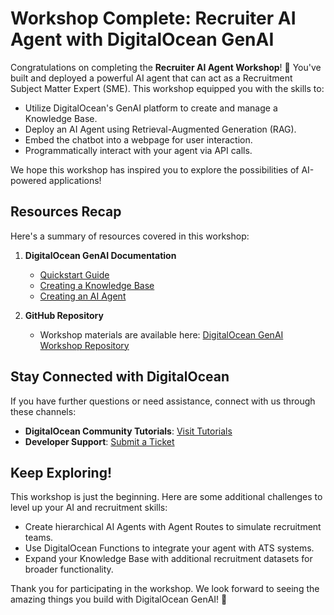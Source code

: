# Workshop Complete: Recruiter AI Agent with DigitalOcean GenAI

Congratulations on completing the **Recruiter AI Agent Workshop**! 🎉 You've built and deployed a powerful AI agent that can act as a Recruitment Subject Matter Expert (SME). This workshop equipped you with the skills to:

- Utilize DigitalOcean's GenAI platform to create and manage a Knowledge Base.
- Deploy an AI Agent using Retrieval-Augmented Generation (RAG).
- Embed the chatbot into a webpage for user interaction.
- Programmatically interact with your agent via API calls.

We hope this workshop has inspired you to explore the possibilities of AI-powered applications!

## Resources Recap

Here's a summary of resources covered in this workshop:

1. **DigitalOcean GenAI Documentation**

   - [Quickstart Guide](https://docs.digitalocean.com/products/genai-platform/getting-started/quickstart/)
   - [Creating a Knowledge Base](https://docs.digitalocean.com/products/genai-platform/how-to/manage-kb/create/)
   - [Creating an AI Agent](https://docs.digitalocean.com/products/genai-platform/how-to/manage-ai-agent/create-agent/)

2. **GitHub Repository**

   - Workshop materials are available here: [DigitalOcean GenAI Workshop Repository](https://github.com/do-community/genai-agent-workshop)

## Stay Connected with DigitalOcean

If you have further questions or need assistance, connect with us through these channels:

- **DigitalOcean Community Tutorials**: [Visit Tutorials](https://www.digitalocean.com/community/tutorials)
- **Developer Support**: [Submit a Ticket](https://www.digitalocean.com/company/contact/support/)

## Keep Exploring!

This workshop is just the beginning. Here are some additional challenges to level up your AI and recruitment skills:

- Create hierarchical AI Agents with Agent Routes to simulate recruitment teams.
- Use DigitalOcean Functions to integrate your agent with ATS systems.
- Expand your Knowledge Base with additional recruitment datasets for broader functionality.

Thank you for participating in the workshop. We look forward to seeing the amazing things you build with DigitalOcean GenAI! 🚀
